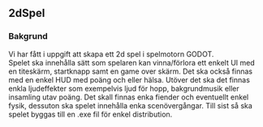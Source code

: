 <h2>2dSpel</h2>

<h3>Bakgrund</h3>
<p>Vi har fått i uppgift att skapa ett 2d spel i spelmotorn GODOT. <br> Spelet ska innehålla sätt som spelaren kan vinna/förlora ett enkelt UI med en titeskärm, startknapp samt en game over skärm. Det ska också finnas med en enkel HUD med poäng och eller hälsa. Utöver det ska det finnas enkla ljudeffekter som exempelvis ljud för hopp, bakgrundmusik eller insamling utav poäng. Det skall finnas enka fiender och eventuellt enkel fysik, dessuton ska spelet innehålla enka scenövergångar. Till sist så ska spelet byggas till en .exe fil för enkel distribution.</p>
